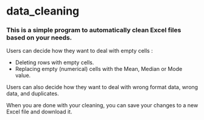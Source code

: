 # data_cleaning

### This is a simple program to automatically clean Excel files based on your needs.

Users can decide how they want to deal with empty cells :
- Deleting rows with empty cells.
- Replacing empty (numerical) cells with the Mean, Median or Mode value.

Users can also decide how they want to deal with wrong format data, wrong data, and duplicates.

When you are done with your cleaning, you can save your changes to a new Excel file and download it.